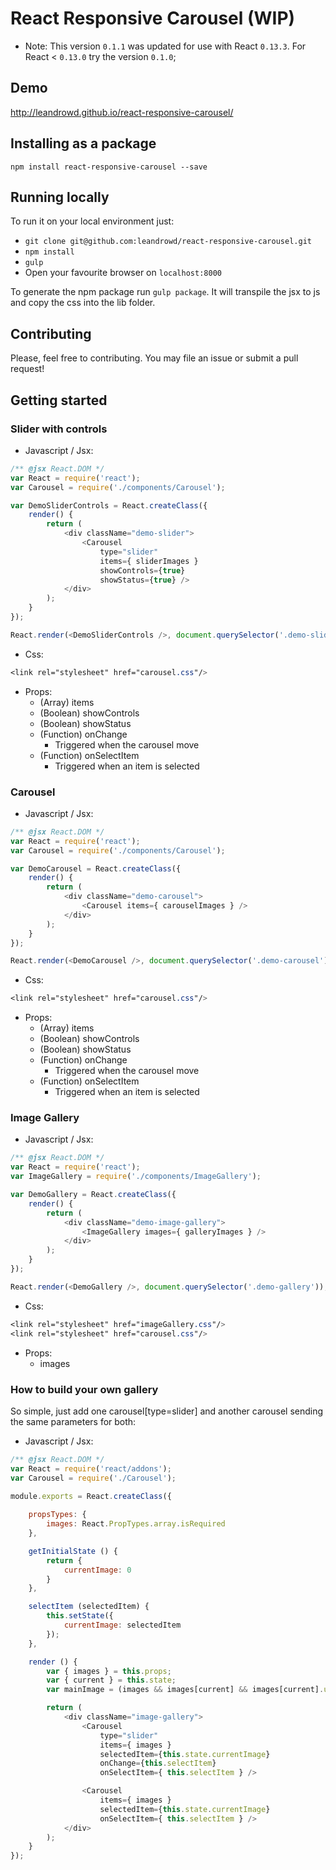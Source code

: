 # React Responsive Carousel (WIP)

* Note: This version `0.1.1` was updated for use with React `0.13.3`. For React < `0.13.0` try the version `0.1.0`;

## Demo

http://leandrowd.github.io/react-responsive-carousel/


## Installing as a package

`npm install react-responsive-carousel --save`


## Running locally

To run it on your local environment just: 

- `git clone git@github.com:leandrowd/react-responsive-carousel.git`
- `npm install`
- `gulp`
- Open your favourite browser on `localhost:8000`

To generate the npm package run `gulp package`. It will transpile the jsx to js and copy the css into the lib folder.


## Contributing

Please, feel free to contributing. You may file an issue or submit a pull request!


## Getting started

### Slider with controls

- Javascript / Jsx:

```javascript
/** @jsx React.DOM */
var React = require('react');
var Carousel = require('./components/Carousel');

var DemoSliderControls = React.createClass({
	render() {
		return (
			<div className="demo-slider">
				<Carousel 
					type="slider" 
					items={ sliderImages } 
					showControls={true} 
					showStatus={true} />
			</div>
		);
	}
});

React.render(<DemoSliderControls />, document.querySelector('.demo-slider-controls'));
```

- Css:

```css
<link rel="stylesheet" href="carousel.css"/>
```

- Props: 
	- (Array) items
	- (Boolean) showControls
	- (Boolean) showStatus
	- (Function) onChange
		- Triggered when the carousel move
	- (Function) onSelectItem
		- Triggered when an item is selected


### Carousel

- Javascript / Jsx:

```javascript
/** @jsx React.DOM */
var React = require('react');
var Carousel = require('./components/Carousel');

var DemoCarousel = React.createClass({
	render() {
		return (
			<div className="demo-carousel">
				<Carousel items={ carouselImages } />
			</div>
		);
	}
});

React.render(<DemoCarousel />, document.querySelector('.demo-carousel'));
```


- Css:

```css
<link rel="stylesheet" href="carousel.css"/>
```

- Props: 
	- (Array) items
	- (Boolean) showControls
	- (Boolean) showStatus
	- (Function) onChange
		- Triggered when the carousel move
	- (Function) onSelectItem
		- Triggered when an item is selected



### Image Gallery

- Javascript / Jsx:
```javascript
/** @jsx React.DOM */
var React = require('react');
var ImageGallery = require('./components/ImageGallery');

var DemoGallery = React.createClass({
	render() {
		return (
			<div className="demo-image-gallery">
				<ImageGallery images={ galleryImages } />
			</div>
		);
	}
});

React.render(<DemoGallery />, document.querySelector('.demo-gallery'));
```

- Css:
```css
<link rel="stylesheet" href="imageGallery.css"/>
<link rel="stylesheet" href="carousel.css"/>
```

- Props:
	- images



### How to build your own gallery

So simple, just add one carousel[type=slider] and another carousel sending the same parameters for both:

- Javascript / Jsx:

```javascript
/** @jsx React.DOM */
var React = require('react/addons');
var Carousel = require('./Carousel');

module.exports = React.createClass({
	
	propsTypes: {
		images: React.PropTypes.array.isRequired
	},

	getInitialState () {
		return {
			currentImage: 0
		}
	},

	selectItem (selectedItem) {
		this.setState({
			currentImage: selectedItem
		});
	},

	render () {
		var { images } = this.props;
		var { current } = this.state;
		var mainImage = (images && images[current] && images[current].url);

		return (
			<div className="image-gallery">
				<Carousel 
					type="slider" 
					items={ images } 
					selectedItem={this.state.currentImage} 
					onChange={this.selectItem} 
					onSelectItem={ this.selectItem } />

				<Carousel 
					items={ images } 
					selectedItem={this.state.currentImage} 
					onSelectItem={ this.selectItem } />
			</div>
		);
	}
});
```

